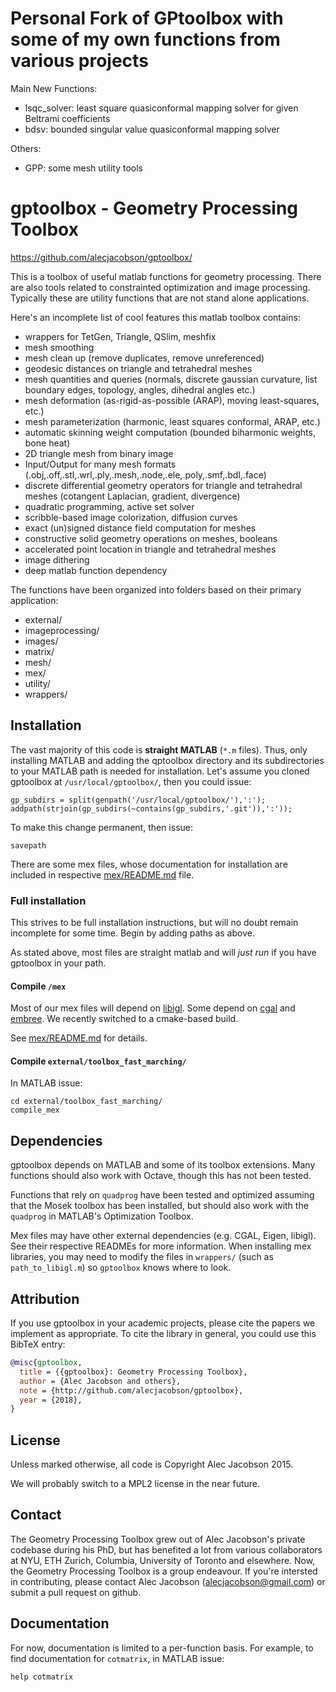 # Personal Fork of GPtoolbox with some of my own functions from various projects

Main New Functions:
- lsqc_solver: least square quasiconformal mapping solver for given Beltrami coefficients
- bdsv: bounded singular value quasiconformal mapping solver

Others:
- GPP: some mesh utility tools





# gptoolbox - Geometry Processing Toolbox

<https://github.com/alecjacobson/gptoolbox/>

This is a toolbox of useful matlab functions for geometry processing. There are
also tools related to constrainted optimization and image processing. Typically
these are utility functions that are not stand alone applications.

Here's an incomplete list of cool features this matlab toolbox contains:

- wrappers for TetGen, Triangle, QSlim, meshfix
- mesh smoothing
- mesh clean up (remove duplicates, remove unreferenced)
- geodesic distances on triangle and tetrahedral meshes
- mesh quantities and queries (normals, discrete gaussian curvature, list
  boundary edges, topology, angles, dihedral angles etc.)
- mesh deformation (as-rigid-as-possible (ARAP), moving least-squares, etc.)
- mesh parameterization (harmonic, least squares conformal, ARAP, etc.)
- automatic skinning weight computation (bounded biharmonic weights, bone heat)
- 2D triangle mesh from binary image
- Input/Output for many mesh formats
  (.obj,.off,.stl,.wrl,.ply,.mesh,.node,.ele,.poly,.smf,.bdl,.face)
- discrete differential geometry operators for triangle and tetrahedral meshes
  (cotangent Laplacian, gradient, divergence)
- quadratic programming, active set solver
- scribble-based image colorization, diffusion curves
- exact (un)signed distance field computation for meshes
- constructive solid geometry operations on meshes, booleans
- accelerated point location in triangle and tetrahedral meshes
- image dithering
- deep matlab function dependency

The functions have been organized into folders based on their primary
application:

- external/
- imageprocessing/
- images/
- matrix/
- mesh/
- mex/
- utility/
- wrappers/

## Installation ##
The vast majority of this code is __straight MATLAB__ (`*.m` files). Thus, only
installing MATLAB and adding the qptoolbox directory and its subdirectories to
your MATLAB path is needed for installation. Let's assume you cloned gptoolbox
at `/usr/local/gptoolbox/`, then you could issue:

    gp_subdirs = split(genpath('/usr/local/gptoolbox/'),':');
    addpath(strjoin(gp_subdirs(~contains(gp_subdirs,'.git')),':'));

To make this change permanent, then issue:

    savepath

There are some mex files, whose documentation for installation are included in
respective [mex/README.md](mex/README.md) file.

### Full installation ###

This strives to be full installation instructions, but will no doubt remain
incomplete for some time. Begin by adding paths as above. 

As stated above, most files are straight matlab and will _just run_ if you have
gptoolbox in your path.

#### Compile `/mex` ####

Most of our mex files will depend on [libigl](https://github.com/libigl/libigl).
Some depend on [cgal](https://github.com/CGAL/cgal) and
[embree](https://github.com/embree/embree). We recently switched to a
cmake-based build.

See [mex/README.md](mex/README.md) for details.

#### Compile `external/toolbox_fast_marching/` ####

In MATLAB issue:

    cd external/toolbox_fast_marching/
    compile_mex

## Dependencies ##

gptoolbox depends on MATLAB and some of its toolbox extensions. Many functions
should also work with Octave, though this has not been tested.

Functions that rely on `quadprog` have been tested and optimized assuming that
the Mosek toolbox has been installed, but should also work with the `quadprog`
in MATLAB's Optimization Toolbox.

Mex files may have other external dependencies (e.g. CGAL, Eigen, libigl). See
their respective READMEs for more information. When installing mex libraries,
you may need to modify the files in `wrappers/` (such as `path_to_libigl.m`) so
`gptoolbox` knows where to look.

## Attribution

If you use gptoolbox in your academic projects, please cite the papers we
implement as appropriate. To cite the library in general, you could use this
BibTeX entry:

```bibtex
@misc{gptoolbox,
  title = {{gptoolbox}: Geometry Processing Toolbox},
  author = {Alec Jacobson and others},
  note = {http://github.com/alecjacobson/gptoolbox},
  year = {2018},
}
```

## License ##
Unless marked otherwise, all code is Copyright Alec Jacobson 2015.

We will probably switch to a MPL2 license in the near future.

## Contact ##

The Geometry Processing Toolbox grew out of Alec Jacobson's private codebase
during his PhD, but has benefited a lot from various collaborators at NYU, ETH
Zurich, Columbia, University of Toronto and elsewhere. Now, the Geometry
Processing Toolbox is a group endeavour. If you're intersted in contributing,
please contact Alec Jacobson (alecjacobson@gmail.com) or submit a pull request
on github.

## Documentation ##

For now, documentation is limited to a per-function basis. For example, to find
documentation for `cotmatrix`, in MATLAB issue:

    help cotmatrix
